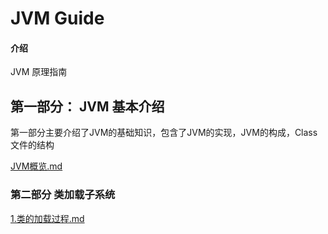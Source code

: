 # JVM Guide

#### 介绍
JVM 原理指南



## 第一部分： JVM 基本介绍

第一部分主要介绍了JVM的基础知识，包含了JVM的实现，JVM的构成，Class 文件的结构

 [JVM概览.md](./doc/JVM概览.md) 

  

### 第二部分 类加载子系统

[1.类的加载过程.md](./doc/1.类的加载过程.md) 




